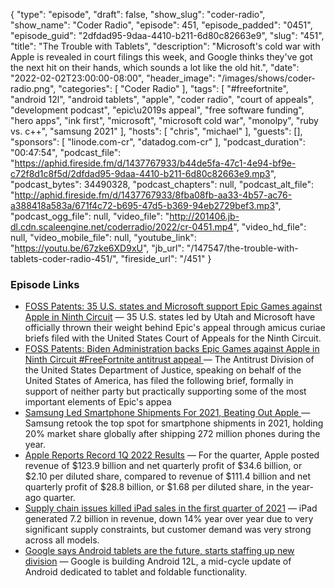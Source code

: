 {
  "type": "episode",
  "draft": false,
  "show_slug": "coder-radio",
  "show_name": "Coder Radio",
  "episode": 451,
  "episode_padded": "0451",
  "episode_guid": "2dfdad95-9daa-4410-b211-6d80c82663e9",
  "slug": "451",
  "title": "The Trouble with Tablets",
  "description": "Microsoft's cold war with Apple is revealed in court filings this week, and Google thinks they've got the next hit on their hands, which sounds a lot like the old hit.",
  "date": "2022-02-02T23:00:00-08:00",
  "header_image": "/images/shows/coder-radio.png",
  "categories": [
    "Coder Radio"
  ],
  "tags": [
    "#freefortnite",
    "android 12l",
    "android tablets",
    "apple",
    "coder radio",
    "court of appeals",
    "development podcast",
    "epic\u2019s appeal",
    "free software funding",
    "hero apps",
    "ink first",
    "microsoft",
    "microsoft cold war",
    "monolpy",
    "ruby vs. c++",
    "samsung 2021"
  ],
  "hosts": [
    "chris",
    "michael"
  ],
  "guests": [],
  "sponsors": [
    "linode.com-cr",
    "datadog.com-cr"
  ],
  "podcast_duration": "00:47:54",
  "podcast_file": "https://aphid.fireside.fm/d/1437767933/b44de5fa-47c1-4e94-bf9e-c72f8d1c8f5d/2dfdad95-9daa-4410-b211-6d80c82663e9.mp3",
  "podcast_bytes": 34490328,
  "podcast_chapters": null,
  "podcast_alt_file": "http://aphid.fireside.fm/d/1437767933/8fba08fb-aa33-4b57-ac76-a388418a583a/671f4c72-b695-47d5-b369-94eb2729bef3.mp3",
  "podcast_ogg_file": null,
  "video_file": "http://201406.jb-dl.cdn.scaleengine.net/coderradio/2022/cr-0451.mp4",
  "video_hd_file": null,
  "video_mobile_file": null,
  "youtube_link": "https://youtu.be/67zke6XD9xU",
  "jb_url": "/147547/the-trouble-with-tablets-coder-radio-451/",
  "fireside_url": "/451"
}


### Episode Links

  * [FOSS Patents: 35 U.S. states and Microsoft support Epic Games against Apple in Ninth Circuit](http://www.fosspatents.com/2022/01/35-us-states-and-microsoft-support-epic.html "FOSS Patents: 35 U.S. states and Microsoft support Epic Games against Apple in Ninth Circuit") — 35 U.S. states led by Utah and Microsoft have officially thrown their weight behind Epic's appeal through amicus curiae briefs filed with the United States Court of Appeals for the Ninth Circuit.
  * [FOSS Patents: Biden Administration backs Epic Games against Apple in Ninth Circuit #FreeFortnite antitrust appeal ](http://www.fosspatents.com/2022/01/biden-administration-backs-epic-games.html "FOSS Patents: Biden Administration backs Epic Games against Apple in Ninth Circuit #FreeFortnite antitrust appeal ") — The Antitrust Division of the United States Department of Justice, speaking on behalf of the United States of America, has filed the following brief, formally in support of neither party but practically supporting some of the most important elements of Epic's appea
  * [Samsung Led Smartphone Shipments For 2021, Beating Out Apple ](https://www.idc.com/getdoc.jsp?containerId=prUS48830822 "Samsung Led Smartphone Shipments For 2021, Beating Out Apple ") — Samsung retook the top spot for smartphone shipments in 2021, holding 20% market share globally after shipping 272 million phones during the year.
  * [Apple Reports Record 1Q 2022 Results](https://www.macrumors.com/2022/01/27/apple-1q-2022-earnings/ "Apple Reports Record 1Q 2022 Results") — For the quarter, Apple posted revenue of $123.9 billion and net quarterly profit of $34.6 billion, or $2.10 per diluted share, compared to revenue of $111.4 billion and net quarterly profit of $28.8 billion, or $1.68 per diluted share, in the year-ago quarter.
  * [Supply chain issues killed iPad sales in the first quarter of 2021](https://www.imore.com/supply-chain-issues-killed-ipad-sales-first-quarter-2021 "Supply chain issues killed iPad sales in the first quarter of 2021") — iPad generated 7.2 billion in revenue, down 14% year over year due to very significant supply constraints, but customer demand was very strong across all models.
  * [Google says Android tablets are the future, starts staffing up new division](https://arstechnica.com/gadgets/2022/01/google-says-tablets-are-the-future-wants-to-hire-android-tablet-leadership/ "Google says Android tablets are the future, starts staffing up new division") — Google is building Android 12L, a mid-cycle update of Android dedicated to tablet and foldable functionality.


